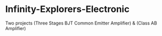 # Infinity-Explorers-Electronic
Two projects (Three Stages BJT Common Emitter Amplifier) &amp; (Class AB Amplifier) 
